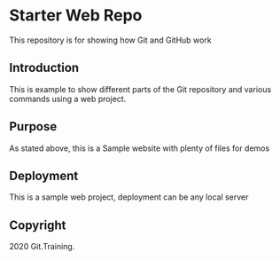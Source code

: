 # Starter Web Repo

This repository is for showing how Git and GitHub work

## Introduction

This is example to show different parts of the Git repository and various commands using a web project.

## Purpose

As stated above, this is a Sample website with plenty of files for demos

## Deployment

This is a sample web project, deployment can be any local server

## Copyright

2020 Git.Training.